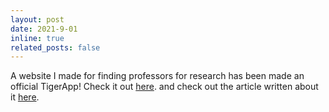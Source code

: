 ```yaml
---
layout: post
date: 2021-9-01
inline: true
related_posts: false
---
```


A website I made for finding professors for research has been made an official TigerApp! Check it out <a href="https://research.tigerapps.org">here</a>. and check out the article written about it <a href="https://pcur.princeton.edu/2023/10/a-look-inside-tigerresearch-a-gateway-to-princeton-professors-research-interests/">here</a>.



